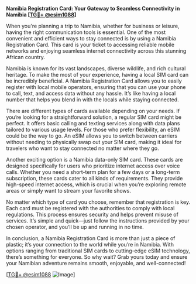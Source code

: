 **Namibia Registration Card: Your Gateway to Seamless Connectivity in Namibia [[TG💪+ @esim1088](https://t.me/s/esim1088)]**

When you're planning a trip to Namibia, whether for business or leisure, having the right communication tools is essential. One of the most convenient and efficient ways to stay connected is by using a Namibia Registration Card. This card is your ticket to accessing reliable mobile networks and enjoying seamless internet connectivity across this stunning African country.

Namibia is known for its vast landscapes, diverse wildlife, and rich cultural heritage. To make the most of your experience, having a local SIM card can be incredibly beneficial. A Namibia Registration Card allows you to easily register with local mobile operators, ensuring that you can use your phone to call, text, and access data without any hassle. It’s like having a local number that helps you blend in with the locals while staying connected.

There are different types of cards available depending on your needs. If you’re looking for a straightforward solution, a regular SIM card might be perfect. It offers basic calling and texting services along with data plans tailored to various usage levels. For those who prefer flexibility, an eSIM could be the way to go. An eSIM allows you to switch between carriers without needing to physically swap out your SIM card, making it ideal for travelers who want to stay connected no matter where they go.

Another exciting option is a Namibia data-only SIM card. These cards are designed specifically for users who prioritize internet access over voice calls. Whether you need a short-term plan for a few days or a long-term subscription, these cards cater to all kinds of requirements. They provide high-speed internet access, which is crucial when you’re exploring remote areas or simply want to stream your favorite shows.

No matter which type of card you choose, remember that registration is key. Each card must be registered with the authorities to comply with local regulations. This process ensures security and helps prevent misuse of services. It’s simple and quick—just follow the instructions provided by your chosen operator, and you’ll be up and running in no time.

In conclusion, a Namibia Registration Card is more than just a piece of plastic; it’s your connection to the world while you’re in Namibia. With options ranging from traditional SIM cards to cutting-edge eSIM technology, there’s something for everyone. So why wait? Grab yours today and ensure your Namibian adventure remains smooth, enjoyable, and well-connected!

[[TG💪+ @esim1088](https://t.me/s/esim1088) ![Image](https://i.postimg.cc/Y0z9fWf4/image.png)]